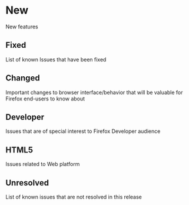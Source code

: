 # New	
New features
## Fixed	
List of known Issues that have been fixed
## Changed	
Important changes to browser interface/behavior that will be valuable for Firefox end-users to know about
## Developer	
Issues that are of special interest to Firefox Developer audience
## HTML5	
Issues related to Web platform
## Unresolved	
List of known issues that are not resolved in this release
